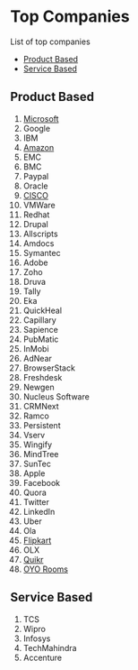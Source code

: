 # Top Companies
List of top companies

 - [Product Based](#product-based)
 - [Service Based](#service-based)

## Product Based
1.  [Microsoft](https://www.geeksforgeeks.org/microsoft-recruitment-process/)
2.  Google
3.  IBM
4.  [Amazon](https://www.geeksforgeeks.org/amazon-recruitment-process)
5.  EMC
6.  BMC
7.  Paypal
8.  Oracle
9.  [CISCO](https://www.geeksforgeeks.org/cisco-recruitment-process/)
10.  VMWare
11.  Redhat
12.  Drupal
13.  Allscripts
14.  Amdocs
15.  Symantec
16.  Adobe
17. Zoho
18.  Druva
19.  Tally
20.  Eka
21.  QuickHeal
22.  Capillary
23.  Sapience
24.  PubMatic
25.  InMobi
26.  AdNear
27.  BrowserStack
28.  Freshdesk
29.  Newgen
30.  Nucleus Software
31.  CRMNext
32.  Ramco
33.  Persistent
34.  Vserv
35.  Wingify
36.  MindTree
37.  SunTec
38. Apple
39. Facebook
40. Quora
41. Twitter
42. LinkedIn
43. Uber
44. Ola
45. [Flipkart](https://www.geeksforgeeks.org/flipkart-recruitment-process/)
46. OLX
47. [Quikr](https://www.geeksforgeeks.org/quikr-recruitment-process/)
48. [OYO Rooms](https://www.geeksforgeeks.org/oyo-rooms-recruitment-process/)

## Service Based
 1. TCS
 2. Wipro
 3. Infosys
 4. TechMahindra
 5. Accenture
